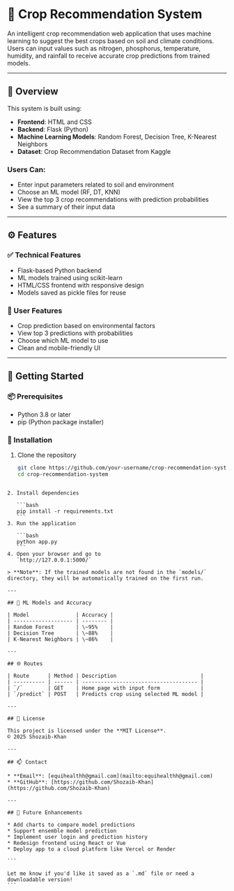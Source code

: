 # 🌾 Crop Recommendation System

An intelligent crop recommendation web application that uses machine learning to suggest the best crops based on soil and climate conditions. Users can input values such as nitrogen, phosphorus, temperature, humidity, and rainfall to receive accurate crop predictions from trained models.

---

## 📌 Overview

This system is built using:

- **Frontend**: HTML and CSS  
- **Backend**: Flask (Python)  
- **Machine Learning Models**: Random Forest, Decision Tree, K-Nearest Neighbors  
- **Dataset**: Crop Recommendation Dataset from Kaggle  

### Users Can:

- Enter input parameters related to soil and environment  
- Choose an ML model (RF, DT, KNN)  
- View the top 3 crop recommendations with prediction probabilities  
- See a summary of their input data  

---

## ⚙️ Features

### ✅ Technical Features

- Flask-based Python backend  
- ML models trained using scikit-learn  
- HTML/CSS frontend with responsive design  
- Models saved as pickle files for reuse  

### 🌱 User Features

- Crop prediction based on environmental factors  
- View top 3 predictions with probabilities  
- Choose which ML model to use  
- Clean and mobile-friendly UI  

---

## 🚀 Getting Started

### 📦 Prerequisites

- Python 3.8 or later  
- pip (Python package installer)

### 🔧 Installation

1. Clone the repository  
   ```bash
   git clone https://github.com/your-username/crop-recommendation-system.git
   cd crop-recommendation-system
````

2. Install dependencies

   ```bash
   pip install -r requirements.txt
   ```
3. Run the application

   ```bash
   python app.py
   ```
4. Open your browser and go to
   `http://127.0.0.1:5000/`

> **Note**: If the trained models are not found in the `models/` directory, they will be automatically trained on the first run.

---

## 🧠 ML Models and Accuracy

| Model               | Accuracy |
| ------------------- | -------- |
| Random Forest       | \~95%    |
| Decision Tree       | \~88%    |
| K-Nearest Neighbors | \~86%    |

---

## 🌐 Routes

| Route      | Method | Description                           |
| ---------- | ------ | ------------------------------------- |
| `/`        | GET    | Home page with input form             |
| `/predict` | POST   | Predicts crop using selected ML model |

---

## 📄 License

This project is licensed under the **MIT License**.
© 2025 Shozaib-Khan

---

## 📫 Contact

* **Email**: [equihealthh@gmail.com](mailto:equihealthh@gmail.com)
* **GitHub**: [https://github.com/Shozaib-Khan](https://github.com/Shozaib-Khan)

---

## 🌱 Future Enhancements

* Add charts to compare model predictions
* Support ensemble model prediction
* Implement user login and prediction history
* Redesign frontend using React or Vue
* Deploy app to a cloud platform like Vercel or Render

```

Let me know if you'd like it saved as a `.md` file or need a downloadable version!
```
